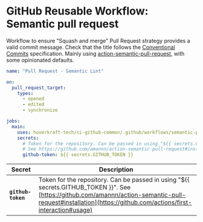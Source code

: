 <!-- start title -->

# GitHub Reusable Workflow: Semantic pull request

<!-- end title -->
<!-- start description -->

Workflow to ensure "Squash and merge" Pull Request strategy provides a valid commit message.
Check that the title follows the [Conventional Commits](https://www.conventionalcommits.org/en/v1.0.0/) specification.
Mainly using [action-semantic-pull-request](https://github.com/amannn/action-semantic-pull-request#installation), with some opinionated defaults.

<!-- end description -->
<!-- start contents -->
<!-- end contents -->
<!-- start usage -->

```yaml
name: "Pull Request - Semantic Lint"

on:
  pull_request_target:
    types:
      - opened
      - edited
      - synchronize

jobs:
  main:
    uses: hoverkraft-tech/ci-github-common/.github/workflows/semantic-pull-request.yml@0.3.4
    secrets:
      # Token for the repository. Can be passed in using "${{ secrets.GITHUB_TOKEN }}".
      # See https://github.com/amannn/action-semantic-pull-request#installation
      github-token: ${{ secrets.GITHUB_TOKEN }}
```

<!-- end usage -->
<!-- start secrets -->

| **Secret**                    | **Description**                                                                                                                                                                                               |
| ----------------------------- | ------------------------------------------------------------------------------------------------------------------------------------------------------------------------------------------------------------- |
| **<code>github-token</code>** | Token for the repository. Can be passed in using "${{ secrets.GITHUB_TOKEN }}". See [https://github.com/amannn/action-semantic-pull-request#installation](https://github.com/actions/first-interaction#usage) |

<!-- end secrets -->
<!-- start inputs -->

<!-- end inputs -->

<!-- start outputs -->
<!-- end outputs -->
<!-- start [.github/ghadocs/examples/] -->
<!-- end [.github/ghadocs/examples/] -->
